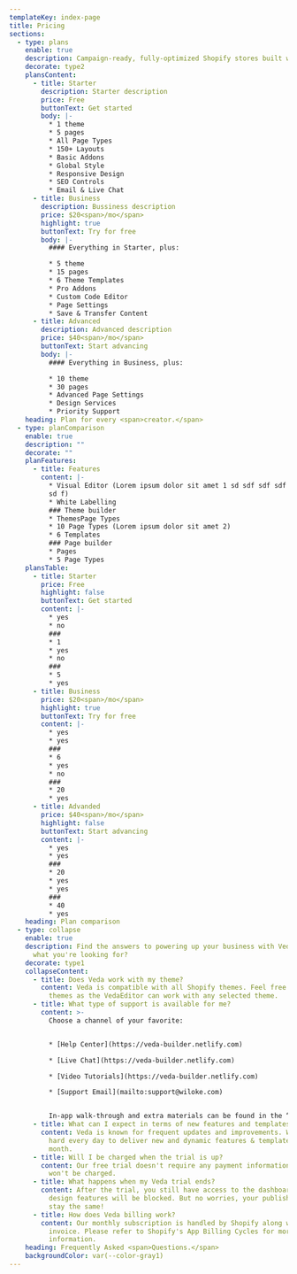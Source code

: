 ```yaml
---
templateKey: index-page
title: Pricing
sections:
  - type: plans
    enable: true
    description: Campaign-ready, fully-optimized Shopify stores built with half the
    decorate: type2
    plansContent:
      - title: Starter
        description: Starter description
        price: Free
        buttonText: Get started
        body: |-
          * 1 theme
          * 5 pages
          * All Page Types
          * 150+ Layouts
          * Basic Addons
          * Global Style
          * Responsive Design
          * SEO Controls
          * Email & Live Chat
      - title: Business
        description: Bussiness description
        price: $20<span>/mo</span>
        highlight: true
        buttonText: Try for free
        body: |-
          #### Everything in Starter, plus:

          * 5 theme
          * 15 pages
          * 6 Theme Templates
          * Pro Addons
          * Custom Code Editor
          * Page Settings
          * Save & Transfer Content
      - title: Advanced
        description: Advanced description
        price: $40<span>/mo</span>
        buttonText: Start advancing
        body: |-
          #### Everything in Business, plus:

          * 10 theme
          * 30 pages
          * Advanced Page Settings
          * Design Services
          * Priority Support
    heading: Plan for every <span>creator.</span>
  - type: planComparison
    enable: true
    description: ""
    decorate: ""
    planFeatures:
      - title: Features
        content: |-
          * Visual Editor (Lorem ipsum dolor sit amet 1 sd sdf sdf sdf sdf sdf
          sd f)
          * White Labelling
          ### Theme builder
          * ThemesPage Types
          * 10 Page Types (Lorem ipsum dolor sit amet 2)
          * 6 Templates
          ### Page builder
          * Pages
          * 5 Page Types
    plansTable:
      - title: Starter
        price: Free
        highlight: false
        buttonText: Get started
        content: |-
          * yes
          * no
          ###
          * 1
          * yes
          * no
          ###
          * 5
          * yes
      - title: Business
        price: $20<span>/mo</span>
        highlight: true
        buttonText: Try for free
        content: |-
          * yes
          * yes
          ###
          * 6
          * yes
          * no
          ###
          * 20
          * yes
      - title: Advanded
        price: $40<span>/mo</span>
        highlight: false
        buttonText: Start advancing
        content: |-
          * yes
          * yes
          ###
          * 20
          * yes
          * yes
          ###
          * 40
          * yes
    heading: Plan comparison
  - type: collapse
    enable: true
    description: Find the answers to powering up your business with Veda. Can't find
      what you're looking for?
    decorate: type1
    collapseContent:
      - title: Does Veda work with my theme?
        content: Veda is compatible with all Shopify themes. Feel free to switch between
          themes as the VedaEditor can work with any selected theme.
      - title: What type of support is available for me?
        content: >-
          Choose a channel of your favorite:


          * [Help Center](https://veda-builder.netlify.com)

          * [Live Chat](https://veda-builder.netlify.com)

          * [Video Tutorials](https://veda-builder.netlify.com)

          * [Support Email](mailto:support@wiloke.com)


          In-app walk-through and extra materials can be found in the “Help Center” section of the [Veda dashboard](http://app.veda.com) once you have our app installed!
      - title: What can I expect in terms of new features and templates?
        content: Veda is known for frequent updates and improvements. We are working
          hard every day to deliver new and dynamic features & templates every
          month.
      - title: Will I be charged when the trial is up?
        content: Our free trial doesn't require any payment information, so no, you
          won't be charged.
      - title: What happens when my Veda trial ends?
        content: After the trial, you still have access to the dashboard but all page
          design features will be blocked. But no worries, your published pages
          stay the same!
      - title: How does Veda billing work?
        content: Our monthly subscription is handled by Shopify along with its 30-day
          invoice. Please refer to Shopify's App Billing Cycles for more
          information.
    heading: Frequently Asked <span>Questions.</span>
    backgroundColor: var(--color-gray1)
---
```

